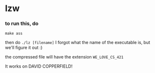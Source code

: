 # lzw



### to run this, do 
`make ass`


then do 
`./lz [filename]`
I forgot what the name of the executable is, but we'll figure it out :)

the compressed file will have the extension `WE_LOVE_CS_421`

It works on DAVID COPPERFIELD!

